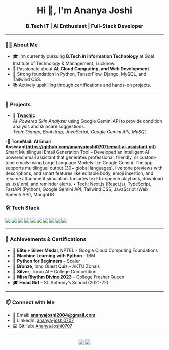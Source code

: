 <h1 align="center">Hi 👋, I'm Ananya Joshi</h1>
<h3 align="center">B.Tech IT | AI Enthusiast | Full-Stack Developer</h3>



---

### 👩‍💻 About Me

- 🎓 I'm currently pursuing **B.Tech in Information Technology** at Goel Institute of Technology & Management, Lucknow.  
- 🧠 Passionate about **AI, Cloud Computing, and Web Development**.  
- 🌟 Strong foundation in Python, TensorFlow, Django, MySQL, and Tailwind CSS.  
- 📚 Actively upskilling through certifications and hands-on projects.  

---

### 🚀 Projects

- 🔬 **[Twachic](https://github.com/ananyajoshi0707/twachic)**  
  *AI-Powered Skin Analyzer* using Google Gemini API to provide condition analysis and skincare suggestions.  
  _Tech: Django, Bootstrap, JavaScript, Google Gemini API, MySQL_


-🔬	**ToneMail: AI Email Assistant(https://github.com/ananyajoshi0707/email-ai-assistant.git)**  – Smart Multilingual Email Generation Tool – Developed an intelligent AI-powered email assistant that generates professional, friendly, or custom-tone emails using Large Language Models like Google Gemini. The app supports multilingual output (30+ global languages), live tone previews with descriptions, and smart features like editable body, emoji insertion, and resume attachment simulation. Includes text-to-speech playback, download as .txt/.eml, and reminder alerts. 
•	Tech: Next.js (React.js), TypeScript, FastAPI (Python), Google Gemini API, Tailwind CSS, JavaScript (Web Speech API), MongoDB


### 🛠️ Tech Stack

<p align="left">
  <img src="https://img.shields.io/badge/Python-3776AB?style=for-the-badge&logo=python&logoColor=white"/>
  
  <img src="https://img.shields.io/badge/Django-092E20?style=for-the-badge&logo=django&logoColor=white"/>
  <img src="https://img.shields.io/badge/TensorFlow-FF6F00?style=for-the-badge&logo=TensorFlow&logoColor=white"/>
  <img src="https://img.shields.io/badge/MySQL-00758F?style=for-the-badge&logo=mysql&logoColor=white"/>
  <img src="https://img.shields.io/badge/MongoDB-4EA94B?style=for-the-badge&logo=mongodb&logoColor=white"/>
  <img src="https://img.shields.io/badge/HTML5-E34F26?style=for-the-badge&logo=html5&logoColor=white"/>
  <img src="https://img.shields.io/badge/CSS3-1572B6?style=for-the-badge&logo=css3&logoColor=white"/>
  <img src="https://img.shields.io/badge/Bootstrap-7952B3?style=for-the-badge&logo=bootstrap&logoColor=white"/>
  <img src="https://img.shields.io/badge/TailwindCSS-06B6D4?style=for-the-badge&logo=tailwindcss&logoColor=white"/>
  <img src="https://img.shields.io/badge/Docker-2496ED?style=for-the-badge&logo=docker&logoColor=white"/>
</p>

---

### 🏅 Achievements & Certifications

- 🥈 **Elite + Silver Medal**, NPTEL - Google Cloud Computing Foundations  
- 🧠 **Machine Learning with Python** – IBM  
- 🚀 **Python for Beginners** – Scaler  
- 🥉 **Bronze**, Inno Quest Quiz – AKTU Zonals  
- 🥈 **Silver**, Turbo AI – College Competition  
- 👑 **Miss Rhythm Divine 2023** – College Fresher Queen  
- 🎓 **Head Girl** – St. Anthony’s School (2021-22)

---

### 📫 Connect with Me

- 📧 Email: **ananyajoshi2004@gmail.com**  
- 💼 LinkedIn: [ananya-joshi0707](https://linkedin.com/in/ananya-joshi0707)  
- 💻 GitHub: [AnanyaJoshi0707](https://github.com/ananyajoshi0707)

---

<p align="center">
  <img src="https://github-readme-stats.vercel.app/api?username=ananyajoshi0707&show_icons=true&theme=radical" />
  <img src="https://github-readme-streak-stats.herokuapp.com/?user=ananyajoshi0707&theme=radical" />
</p>
